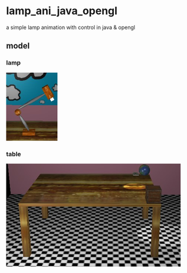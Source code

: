 # lamp_ani_java_opengl

[//]: # (one of my assignment on my master course)

a simple lamp animation with control in java & opengl

## model

### lamp

![lamp](./lamp.jpg)

### table

![table](./table.jpg)

